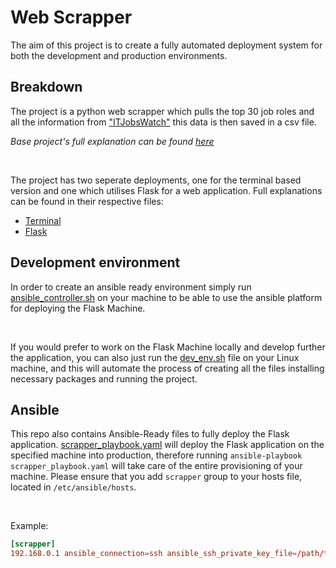 # Web Scrapper

The aim of this project is to create a fully automated deployment system for both the development and production environments.

## Breakdown

The project is a python web scrapper which pulls the top 30 job roles and all the information from ["ITJobsWatch"](https://www.itjobswatch.co.uk) this data is then saved in a csv file.

*Base project's full explanation can be found [here](deploy_code/task.md)*

</br>

The project has two seperate deployments, one for the terminal based version and one which utilises Flask for a web application. Full explanations can be found in their respective files:

- [Terminal](deploy_code/README.md)
- [Flask](deploy_code/FLASK_README.md)

## Development environment

In order to create an ansible ready environment simply run [ansible_controller.sh](ansible/ansible_controller.sh) on your machine to be able to use the ansible platform for deploying the Flask Machine.

</br>

If you would prefer to work on the Flask Machine locally and develop further the application, you can also just run the [dev_env.sh](ansible/dev_env.sh) file on your Linux machine, and this will automate the process of creating all the files installing necessary packages and running the project.

## Ansible

This repo also contains Ansible-Ready files to fully deploy the Flask application. [scrapper_playbook.yaml](ansible/scrapper_playbook.yaml) will deploy the Flask application on the specified machine into production, therefore running `ansible-playbook scrapper_playbook.yaml` will take care of the entire provisioning of your machine. Please ensure that you add `scrapper` group to your hosts file, located in `/etc/ansible/hosts`.

</br>

Example:

```conf
[scrapper]
192.168.0.1 ansible_connection=ssh ansible_ssh_private_key_file=/path/to/file/key.pem
```
